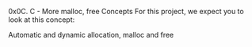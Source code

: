 0x0C. C - More malloc, free
Concepts
For this project, we expect you to look at this concept:

Automatic and dynamic allocation, malloc and free
